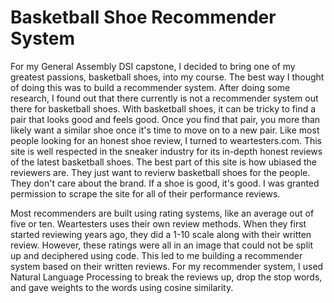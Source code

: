# Basketball Shoe Recommender System

  For my General Assembly DSI capstone, I decided to bring one of my greatest passions, basketball shoes, into my course. The best way I thought of doing this was to build a recommender system. After doing some research, I found out that there currently is not a recommender system out there for basketball shoes. With basketball shoes, it can be tricky to find a pair that looks good and feels good. Once you find that pair, you more than likely want a similar shoe once it's time to move on to a new pair. Like most people looking for an honest shoe review, I turned to weartesters.com. This site is well respected in the sneaker industry for its in-depth honest reviews of the latest basketball shoes. The best part of this site is how ubiased the reviewers are. They just want to revierw basketball shoes for the people. They don't care about the brand. If a shoe is good, it's good. I was granted permission to scrape the site for all of their performance reviews.
  
  Most recommenders are built using rating systems, like an average out of five or ten. Weartesters uses their own review methods. When they first started reviewing years ago, they did a 1-10 scale along with their written review. However, these ratings were all in an image that could not be split up and deciphered using code. This led to me building a recommender system based on their written reviews.  For my recommender system, I used Natural Language Processing to break the reviews up, drop the stop words, and gave weights to the words using cosine similarity.
  
  
